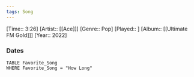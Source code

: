 ```yaml
---
tags: Song  
---
```

[Time:: 3:26]
[Artist:: [[Ace]]]
[Genre:: Pop]
[Played:: ]
[Album:: [[Ultimate FM Gold]]]
[Year:: 2022]
### Dates
````dataview
TABLE Favorite_Song
WHERE Favorite_Song = "How Long"
````